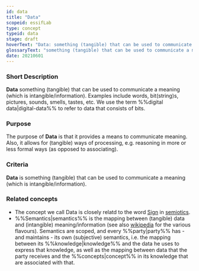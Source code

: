 ```yaml
---
id: data
title: "Data"
scopeid: essifLab
type: concept
typeid: data
stage: draft
hoverText: "Data: something (tangible) that can be used to communicate a meaning (which is intangible/information)."
glossaryText: "something (tangible) that can be used to communicate a meaning (which is intangible/information)."
date: 20210601
---
```


### Short Description
**Data** something (tangible) that can be used to communicate a meaning (which is intangible/information). Examples include words, bit(string)s, pictures, sounds, smells, tastes, etc. We use the term %%digital data|digital-data%% to refer to data that consists of bits.

### Purpose
The purpose of **Data** is that it provides a means to communicate meaning. Also, it allows for (tangible) ways of processing, e.g. reasoning in more or less formal ways (as opposed to associating).

### Criteria
**Data** is something (tangible) that can be used to communicate a meaning (which is intangible/information).

### Related concepts
- The concept we call Data is closely relatd to the word [Sign](https://en.wikipedia.org/wiki/Sign_(semiotics)) in [semiotics](https://en.wikipedia.org/wiki/Semiotics).
- %%Semantics|semantics%% is the mapping between (tangible) data and (intangible) meaning/information (see also [wikipedia](https://en.wikipedia.org/wiki/Semantics) for the various flavours). Semantics are scoped, and every %%party|party%% has - and maintains - its own (subjective) semantics, i.e. the mapping between its %%knowledge|knowledge%% and the data he uses to express that knowledge, as well as the mapping between data that the party receives and the %%concepts|concept%% in its knowledge that are associated with that.